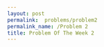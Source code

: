 ```yaml
---
layout: post
permalink:  problems/problem2
permalink_name: /Problem 2
title: Problem Of The Week 2 
---
```


